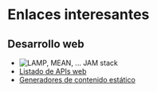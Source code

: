 # Enlaces interesantes

## Desarrollo web

- ![LAMP, MEAN, ... JAM stack](https://youtu.be/dqqMFpR7sMk)
- [Listado de APIs web](https://www.programmableweb.com/)
- [Generadores de contenido estático](https://www.staticgen.com/)

